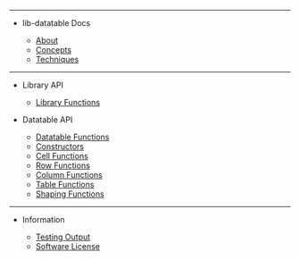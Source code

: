 <!-- _sidebar.md -->

<hr>

- lib-datatable Docs

	- [About](external/readme.md)
	- [Concepts](guides/concepts-structures.md)
	- [Techniques](guides/techniques.md)

<hr>

- Library API

	- [Library Functions](api/library-function-summary.md)

- Datatable API

	- [Datatable Functions](api/datatable-function-summary.md)
	- [Constructors](api/lib-datatable.md)
	- [Cell Functions](api/datatable-cells.md)
	- [Row Functions](api/datatable-rows.md)
	- [Column Functions](api/datatable-columns.md)
	- [Table Functions](api/datatable-table.md)
	- [Shaping Functions](api/datatable-shaping.md)

<hr>

- Information

	- [Testing Output](external/testing-output.md)
	- [Software License](external/license.md)
